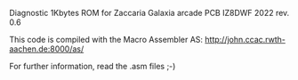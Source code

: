Diagnostic 1Kbytes ROM for Zaccaria Galaxia arcade PCB
 IZ8DWF 2022
 rev. 0.6

This code is compiled with the Macro Assembler AS:
http://john.ccac.rwth-aachen.de:8000/as/

For further information,
read the .asm files ;-)
